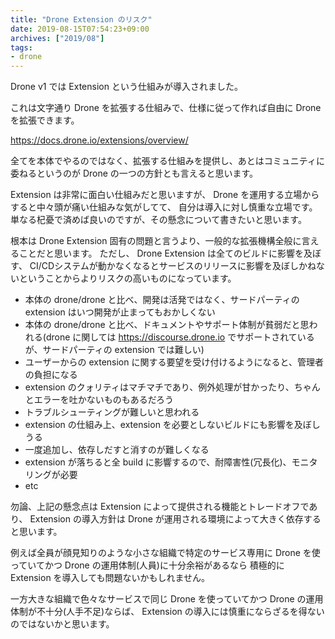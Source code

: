 ```yaml
---
title: "Drone Extension のリスク"
date: 2019-08-15T07:54:23+09:00
archives: ["2019/08"]
tags:
- drone
---
```


Drone v1 では Extension という仕組みが導入されました。

これは文字通り Drone を拡張する仕組みで、仕様に従って作れば自由に Drone を拡張できます。

https://docs.drone.io/extensions/overview/

全てを本体でやるのではなく、拡張する仕組みを提供し、あとはコミュニティに委ねるというのが Drone の一つの方針とも言えると思います。

Extension は非常に面白い仕組みだと思いますが、 Drone を運用する立場からすると中々頭が痛い仕組みな気がしてて、
自分は導入に対し慎重な立場です。
単なる杞憂で済めば良いのですが、その懸念について書きたいと思います。

根本は Drone Extension 固有の問題と言うより、一般的な拡張機構全般に言えることだと思います。
ただし、 Drone Extension は全てのビルドに影響を及ぼす、
CI/CDシステムが動かなくなるとサービスのリリースに影響を及ぼしかねないということからよりリスクの高いものになっています。

* 本体の drone/drone と比べ、開発は活発ではなく、サードパーティの extension はいつ開発が止まってもおかしくない
* 本体の drone/drone と比べ、ドキュメントやサポート体制が貧弱だと思われる(drone に関しては https://discourse.drone.io でサポートされているが、サードパーティの extension では難しい)
* ユーザーからの extension に関する要望を受け付けるようになると、管理者の負担になる
* extension のクォリティはマチマチであり、例外処理が甘かったり、ちゃんとエラーを吐かないものもあるだろう
* トラブルシューティングが難しいと思われる
* extension の仕組み上、extension を必要としないビルドにも影響を及ぼしうる
* 一度追加し、依存しだすと消すのが難しくなる
* extension が落ちると全 build に影響するので、耐障害性(冗長化)、モニタリングが必要
* etc

勿論、上記の懸念点は Extension によって提供される機能とトレードオフであり、
Extension の導入方針は Drone が運用される環境によって大きく依存すると思います。

例えば全員が顔見知りのような小さな組織で特定のサービス専用に Drone を使っていてかつ Drone の運用体制(人員)に十分余裕があるなら
積極的に Extension を導入しても問題ないかもしれません。

一方大きな組織で色々なサービスで同じ Drone を使っていてかつ Drone の運用体制が不十分(人手不足)ならば、 Extension の導入には慎重にならざるを得ないのではないかと思います。
